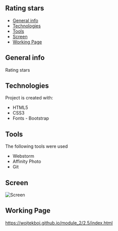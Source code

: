 ## Rating stars
* [General info](#general-info)
* [Technologies](#technologies)
* [Tools](#tools)
* [Screen](#screen)
* [Working Page](#working-page)

## General info
Rating stars

## Technologies
Project is created with:
* HTML5
* CSS3
* Fonts - Bootstrap

## Tools
The following tools were used
* Webstorm
* Affinity Photo
* Git

## Screen 
![Screen](https://github.com/wojtekboj/module_2-2.5/blob/master/images/screencapture.png)

## Working Page
https://wojtekboj.github.io/module_2/2.5/index.html